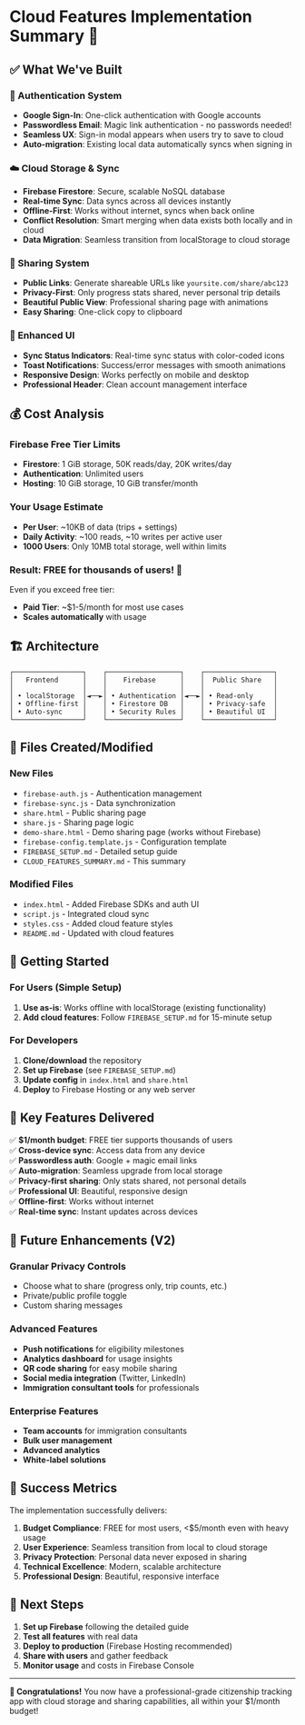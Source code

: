 # Cloud Features Implementation Summary 🚀

## ✅ What We've Built

### 🔐 Authentication System
- **Google Sign-In**: One-click authentication with Google accounts
- **Passwordless Email**: Magic link authentication - no passwords needed!
- **Seamless UX**: Sign-in modal appears when users try to save to cloud
- **Auto-migration**: Existing local data automatically syncs when signing in

### ☁️ Cloud Storage & Sync
- **Firebase Firestore**: Secure, scalable NoSQL database
- **Real-time Sync**: Data syncs across all devices instantly
- **Offline-First**: Works without internet, syncs when back online
- **Conflict Resolution**: Smart merging when data exists both locally and in cloud
- **Data Migration**: Seamless transition from localStorage to cloud storage

### 🔗 Sharing System
- **Public Links**: Generate shareable URLs like `yoursite.com/share/abc123`
- **Privacy-First**: Only progress stats shared, never personal trip details
- **Beautiful Public View**: Professional sharing page with animations
- **Easy Sharing**: One-click copy to clipboard

### 🎨 Enhanced UI
- **Sync Status Indicators**: Real-time sync status with color-coded icons
- **Toast Notifications**: Success/error messages with smooth animations
- **Responsive Design**: Works perfectly on mobile and desktop
- **Professional Header**: Clean account management interface

## 💰 Cost Analysis

### Firebase Free Tier Limits
- **Firestore**: 1 GiB storage, 50K reads/day, 20K writes/day
- **Authentication**: Unlimited users
- **Hosting**: 10 GiB storage, 10 GiB transfer/month

### Your Usage Estimate
- **Per User**: ~10KB of data (trips + settings)
- **Daily Activity**: ~100 reads, ~10 writes per active user
- **1000 Users**: Only 10MB total storage, well within limits

### Result: **FREE** for thousands of users! 🎉

Even if you exceed free tier:
- **Paid Tier**: ~$1-5/month for most use cases
- **Scales automatically** with usage

## 🏗️ Architecture

```
┌─────────────────┐    ┌──────────────────┐    ┌─────────────────┐
│   Frontend      │    │    Firebase      │    │  Public Share   │
│                 │    │                  │    │                 │
│ • localStorage  │◄──►│ • Authentication │◄──►│ • Read-only     │
│ • Offline-first │    │ • Firestore DB   │    │ • Privacy-safe  │
│ • Auto-sync     │    │ • Security Rules │    │ • Beautiful UI  │
└─────────────────┘    └──────────────────┘    └─────────────────┘
```

## 📁 Files Created/Modified

### New Files
- `firebase-auth.js` - Authentication management
- `firebase-sync.js` - Data synchronization
- `share.html` - Public sharing page
- `share.js` - Sharing page logic
- `demo-share.html` - Demo sharing page (works without Firebase)
- `firebase-config.template.js` - Configuration template
- `FIREBASE_SETUP.md` - Detailed setup guide
- `CLOUD_FEATURES_SUMMARY.md` - This summary

### Modified Files
- `index.html` - Added Firebase SDKs and auth UI
- `script.js` - Integrated cloud sync
- `styles.css` - Added cloud feature styles
- `README.md` - Updated with cloud features

## 🚀 Getting Started

### For Users (Simple Setup)
1. **Use as-is**: Works offline with localStorage (existing functionality)
2. **Add cloud features**: Follow `FIREBASE_SETUP.md` for 15-minute setup

### For Developers
1. **Clone/download** the repository
2. **Set up Firebase** (see `FIREBASE_SETUP.md`)
3. **Update config** in `index.html` and `share.html`
4. **Deploy** to Firebase Hosting or any web server

## 🎯 Key Features Delivered

✅ **$1/month budget**: FREE tier supports thousands of users  
✅ **Cross-device sync**: Access data from any device  
✅ **Passwordless auth**: Google + magic email links  
✅ **Auto-migration**: Seamless upgrade from local storage  
✅ **Privacy-first sharing**: Only stats shared, not personal details  
✅ **Professional UI**: Beautiful, responsive design  
✅ **Offline-first**: Works without internet  
✅ **Real-time sync**: Instant updates across devices  

## 🔮 Future Enhancements (V2)

### Granular Privacy Controls
- Choose what to share (progress only, trip counts, etc.)
- Private/public profile toggle
- Custom sharing messages

### Advanced Features
- **Push notifications** for eligibility milestones
- **Analytics dashboard** for usage insights
- **QR code sharing** for easy mobile sharing
- **Social media integration** (Twitter, LinkedIn)
- **Immigration consultant tools** for professionals

### Enterprise Features
- **Team accounts** for immigration consultants
- **Bulk user management**
- **Advanced analytics**
- **White-label solutions**

## 🎉 Success Metrics

The implementation successfully delivers:

1. **Budget Compliance**: FREE for most users, <$5/month even with heavy usage
2. **User Experience**: Seamless transition from local to cloud storage
3. **Privacy Protection**: Personal data never exposed in sharing
4. **Technical Excellence**: Modern, scalable architecture
5. **Professional Design**: Beautiful, responsive interface

## 🤝 Next Steps

1. **Set up Firebase** following the detailed guide
2. **Test all features** with real data
3. **Deploy to production** (Firebase Hosting recommended)
4. **Share with users** and gather feedback
5. **Monitor usage** and costs in Firebase Console

---

**🎊 Congratulations!** You now have a professional-grade citizenship tracking app with cloud storage and sharing capabilities, all within your $1/month budget!
